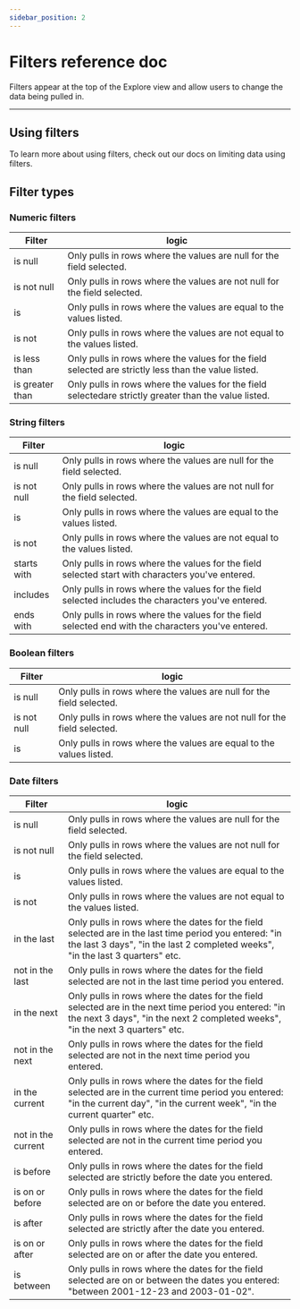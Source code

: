 ```yaml
---
sidebar_position: 2
---
```


# Filters reference doc

Filters appear at the top of the Explore view and allow users to change the data being pulled in.

---

## Using filters

To learn more about using filters, check out our docs on limiting data using filters.

## Filter types

### Numeric filters

| Filter          | logic                                                                                                 |
| --------------- | ----------------------------------------------------------------------------------------------------- |
| is null         | Only pulls in rows where the values are null for the field selected.                                  |
| is not null     | Only pulls in rows where the values are not null for the field selected.                              |
| is              | Only pulls in rows where the values are equal to the values listed.                                   |
| is not          | Only pulls in rows where the values are not equal to the values listed.                               |
| is less than    | Only pulls in rows where the values for the field selected are strictly less than the value listed.   |
| is greater than | Only pulls in rows where the values for the field selectedare strictly greater than the value listed. |

### String filters

| Filter      | logic                                                                                              |
| ----------- | -------------------------------------------------------------------------------------------------- |
| is null     | Only pulls in rows where the values are null for the field selected.                               |
| is not null | Only pulls in rows where the values are not null for the field selected.                           |
| is          | Only pulls in rows where the values are equal to the values listed.                                |
| is not      | Only pulls in rows where the values are not equal to the values listed.                            |
| starts with | Only pulls in rows where the values for the field selected start with characters you've entered.   |
| includes    | Only pulls in rows where the values for the field selected includes the characters you've entered. |
| ends with   | Only pulls in rows where the values for the field selected end with the characters you've entered. |

### Boolean filters

| Filter      | logic                                                                    |
| ----------- | ------------------------------------------------------------------------ |
| is null     | Only pulls in rows where the values are null for the field selected.     |
| is not null | Only pulls in rows where the values are not null for the field selected. |
| is          | Only pulls in rows where the values are equal to the values listed.      |

### Date filters

| Filter             | logic                                                                                                                                                                                   |
| ------------------ | --------------------------------------------------------------------------------------------------------------------------------------------------------------------------------------- |
| is null            | Only pulls in rows where the values are null for the field selected.                                                                                                                    |
| is not null        | Only pulls in rows where the values are not null for the field selected.                                                                                                                |
| is                 | Only pulls in rows where the values are equal to the values listed.                                                                                                                     |
| is not             | Only pulls in rows where the values are not equal to the values listed.                                                                                                                 |
| in the last        | Only pulls in rows where the dates for the field selected are in the last time period you entered: "in the last 3 days", "in the last 2 completed weeks", "in the last 3 quarters" etc. |
| not in the last    | Only pulls in rows where the dates for the field selected are not in the last time period you entered.                                                                                  |
| in the next        | Only pulls in rows where the dates for the field selected are in the next time period you entered: "in the next 3 days", "in the next 2 completed weeks", "in the next 3 quarters" etc. |
| not in the next    | Only pulls in rows where the dates for the field selected are not in the next time period you entered.                                                                                  |
| in the current     | Only pulls in rows where the dates for the field selected are in the current time period you entered: "in the current day", "in the current week", "in the current quarter" etc.        |
| not in the current | Only pulls in rows where the dates for the field selected are not in the current time period you entered.                                                                               |
| is before          | Only pulls in rows where the dates for the field selected are strictly before the date you entered.                                                                                     |
| is on or before    | Only pulls in rows where the dates for the field selected are on or before the date you entered.                                                                                        |
| is after           | Only pulls in rows where the dates for the field selected are strictly after the date you entered.                                                                                      |
| is on or after     | Only pulls in rows where the dates for the field selected are on or after the date you entered.                                                                                         |
| is between         | Only pulls in rows where the dates for the field selected are on or between the dates you entered: "between 2001-12-23 and 2003-01-02".                                                 |
